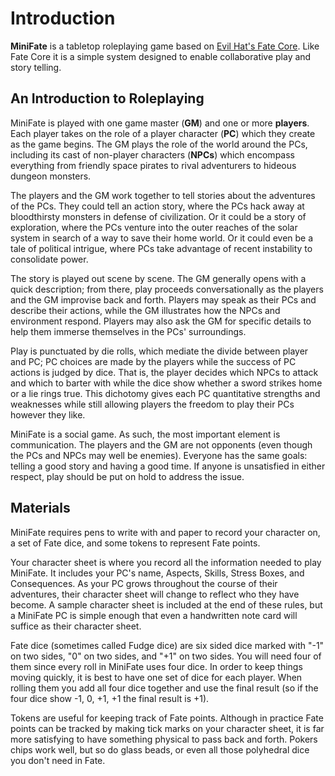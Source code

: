 # Introduction

**MiniFate** is a tabletop roleplaying game based on [Evil Hat's Fate
Core](http://www.evilhat.com/home/fate-core/). Like Fate Core it is a simple
system designed to enable collaborative play and story telling.

<!-- Push _ASPECTS **HARD**_! We should have a paragraph like: MF uses skills
for the mechanical crunch, but **EVERY OTHER THING IN THE WORLD** is Aspects!
-->

## An Introduction to Roleplaying

MiniFate is played with one game master (**GM**) and one or more **players**.
Each player takes on the role of a player character (**PC**) which they create
as the game begins. The GM plays the role of the world around the PCs,
including its cast of non-player characters (**NPCs**) which encompass
everything from friendly space pirates to rival adventurers to hideous dungeon
monsters.

The players and the GM work together to tell stories about the adventures of
the PCs. They could tell an action story, where the PCs hack away at
bloodthirsty monsters in defense of civilization. Or it could be a story of
exploration, where the PCs venture into the outer reaches of the solar system
in search of a way to save their home world. Or it could even be a tale of
political intrigue, where PCs take advantage of recent instability to
consolidate power.

The story is played out scene by scene. The GM generally opens with a quick
description; from there, play proceeds conversationally as the players and the
GM improvise back and forth. Players may speak as their PCs and describe their
actions, while the GM illustrates how the NPCs and environment respond.
Players may also ask the GM for specific details to help them immerse
themselves in the PCs' surroundings.

Play is punctuated by die rolls, which mediate the divide between player and
PC; PC choices are made by the players while the success of PC actions is
judged by dice. That is, the player decides which NPCs to attack and which to
barter with while the dice show whether a sword strikes home or a lie rings
true. This dichotomy gives each PC quantitative strengths and weaknesses while
still allowing players the freedom to play their PCs however they like.

MiniFate is a social game. As such, the most important element is
communication. The players and the GM are not opponents (even though the PCs
and NPCs may well be enemies). Everyone has the same goals: telling a good
story and having a good time. If anyone is unsatisfied in either respect, play
should be put on hold to address the issue.

## Materials

MiniFate requires pens to write with and paper to record your character on, a
set of Fate dice, and some tokens to represent Fate points.

Your character sheet is where you record all the information needed to play
MiniFate. It includes your PC's name, Aspects, Skills, Stress Boxes, and
Consequences. As your PC grows throughout the course of their adventures,
their character sheet will change to reflect who they have become.  <!-- TODO:
The previous sentence needs updating. --> A sample character sheet is included
at the end of these rules, but a MiniFate PC is simple enough that even a
handwritten note card will suffice as their character sheet.

Fate dice (sometimes called Fudge dice) are six sided dice marked with "-1" on
two sides, "0" on two sides, and "+1" on two sides. You will need four of them
since every roll in MiniFate uses four dice. In order to keep things moving
quickly, it is best to have one set of dice for each player. When rolling them
you add all four dice together and use the final result (so if the four dice
show -1, 0, +1, +1 the final result is +1).

Tokens are useful for keeping track of Fate points. Although in practice
Fate points can be tracked by making tick marks on your character sheet, it
is far more satisfying to have something physical to pass back and forth.
Pokers chips work well, but so do glass beads, or even all those polyhedral
dice you don't need in Fate.
